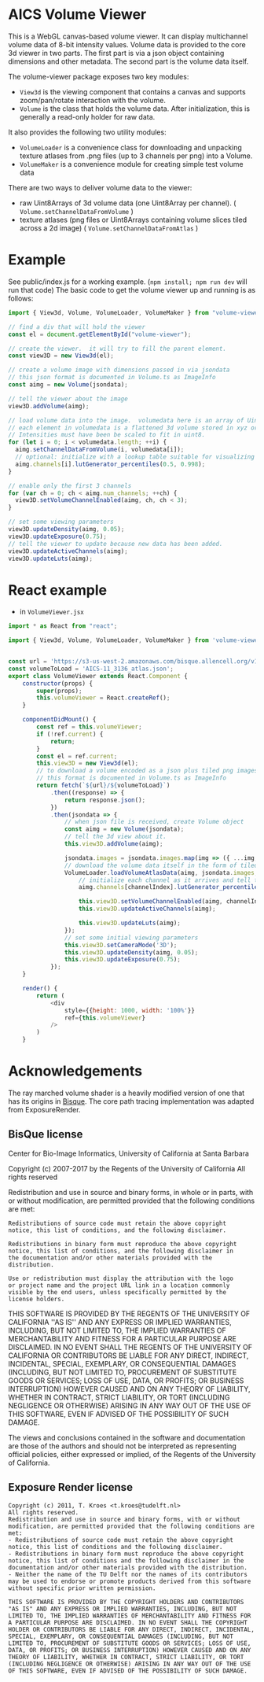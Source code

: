 # AICS Volume Viewer

This is a WebGL canvas-based volume viewer. It can display multichannel volume data of 8-bit intensity values.
Volume data is provided to the core 3d viewer in two parts. The first part is via a json object containing dimensions and other metadata. The second part is the volume data itself.

The volume-viewer package exposes two key modules:

- `View3d` is the viewing component that contains a canvas and supports zoom/pan/rotate interaction with the volume.
- `Volume` is the class that holds the volume data. After initialization, this is generally a read-only holder for raw data.

It also provides the following two utility modules:

- `VolumeLoader` is a convenience class for downloading and unpacking texture atlases from .png files (up to 3 channels per png) into a Volume.
- `VolumeMaker` is a convenience module for creating simple test volume data

There are two ways to deliver volume data to the viewer:

- raw Uint8Arrays of 3d volume data (one Uint8Array per channel). ( `Volume.setChannelDataFromVolume` )
- texture atlases (png files or Uint8Arrays containing volume slices tiled across a 2d image) ( `Volume.setChannelDataFromAtlas` )

# Example

See public/index.js for a working example. (`npm install; npm run dev` will run that code) The basic code to get the volume viewer up and running is as follows:

```javascript
import { View3d, Volume, VolumeLoader, VolumeMaker } from "volume-viewer";

// find a div that will hold the viewer
const el = document.getElementById("volume-viewer");

// create the viewer.  it will try to fill the parent element.
const view3D = new View3d(el);

// create a volume image with dimensions passed in via jsondata
// this json format is documented in Volume.ts as ImageInfo
const aimg = new Volume(jsondata);

// tell the viewer about the image
view3D.addVolume(aimg);

// load volume data into the image.  volumedata here is an array of Uint8Arrays.
// each element in volumedata is a flattened 3d volume stored in xyz order in a Uint8Array.
// Intensities must have been be scaled to fit in uint8.
for (let i = 0; i < volumedata.length; ++i) {
  aimg.setChannelDataFromVolume(i, volumedata[i]);
  // optional: initialize with a lookup table suitable for visualizing noisy biological data
  aimg.channels[i].lutGenerator_percentiles(0.5, 0.998);
}

// enable only the first 3 channels
for (var ch = 0; ch < aimg.num_channels; ++ch) {
  view3D.setVolumeChannelEnabled(aimg, ch, ch < 3);
}

// set some viewing parameters
view3D.updateDensity(aimg, 0.05);
view3D.updateExposure(0.75);
// tell the viewer to update because new data has been added.
view3D.updateActiveChannels(aimg);
view3D.updateLuts(aimg);
```

# React example

- in `VolumeViewer.jsx`

```JavaScript
import * as React from "react";

import { View3d, Volume, VolumeLoader, VolumeMaker } from 'volume-viewer';


const url = 'https://s3-us-west-2.amazonaws.com/bisque.allencell.org/v1.4.0/Cell-Viewer_Thumbnails/AICS-11/';
const volumeToLoad = 'AICS-11_3136_atlas.json';
export class VolumeViewer extends React.Component {
    constructor(props) {
        super(props);
        this.volumeViewer = React.createRef();
    }

    componentDidMount() {
        const ref = this.volumeViewer;
        if (!ref.current) {
            return;
        }
        const el = ref.current;
        this.view3D = new View3d(el);
        // to download a volume encoded as a json plus tiled png images:
        // this format is documented in Volume.ts as ImageInfo
        return fetch(`${url}/${volumeToLoad}`)
            .then((response) => {
                return response.json();
            })
            .then(jsondata => {
                // when json file is received, create Volume object
                const aimg = new Volume(jsondata);
                // tell the 3d view about it.
                this.view3D.addVolume(aimg);

                jsondata.images = jsondata.images.map(img => ({ ...img, name: `${url$}${img.name}` }));
                // download the volume data itself in the form of tiled png files
                VolumeLoader.loadVolumeAtlasData(aimg, jsondata.images, (url, channelIndex) => {
                    // initialize each channel as it arrives and tell the view to update.
                    aimg.channels[channelIndex].lutGenerator_percentiles(0.5, 0.998);

                    this.view3D.setVolumeChannelEnabled(aimg, channelIndex, channelIndex < 3);
                    this.view3D.updateActiveChannels(aimg);

                    this.view3D.updateLuts(aimg);
                });
                // set some initial viewing parameters
                this.view3D.setCameraMode('3D');
                this.view3D.updateDensity(aimg, 0.05);
                this.view3D.updateExposure(0.75);
            });
    }

    render() {
        return (
            <div
                style={{height: 1000, width: '100%'}}
                ref={this.volumeViewer}
            />
        )
    }
```

# Acknowledgements

The ray marched volume shader is a heavily modified version of one that has its origins in [Bisque](http://bioimage.ucsb.edu/bisque).
The core path tracing implementation was adapted from ExposureRender.

## BisQue license

Center for Bio-Image Informatics, University of California at Santa Barbara

Copyright (c) 2007-2017 by the Regents of the University of California
All rights reserved

Redistribution and use in source and binary forms, in whole or in parts, with or without
modification, are permitted provided that the following conditions are met:

    Redistributions of source code must retain the above copyright
    notice, this list of conditions, and the following disclaimer.

    Redistributions in binary form must reproduce the above copyright
    notice, this list of conditions, and the following disclaimer in
    the documentation and/or other materials provided with the
    distribution.

    Use or redistribution must display the attribution with the logo
    or project name and the project URL link in a location commonly
    visible by the end users, unless specifically permitted by the
    license holders.

THIS SOFTWARE IS PROVIDED BY THE REGENTS OF THE UNIVERSITY OF CALIFORNIA ''AS IS'' AND ANY
EXPRESS OR IMPLIED WARRANTIES, INCLUDING, BUT NOT LIMITED TO, THE
IMPLIED WARRANTIES OF MERCHANTABILITY AND FITNESS FOR A PARTICULAR
PURPOSE ARE DISCLAIMED. IN NO EVENT SHALL THE REGENTS OF THE UNIVERSITY OF CALIFORNIA OR
CONTRIBUTORS BE LIABLE FOR ANY DIRECT, INDIRECT, INCIDENTAL, SPECIAL,
EXEMPLARY, OR CONSEQUENTIAL DAMAGES (INCLUDING, BUT NOT LIMITED TO,
PROCUREMENT OF SUBSTITUTE GOODS OR SERVICES; LOSS OF USE, DATA, OR
PROFITS; OR BUSINESS INTERRUPTION) HOWEVER CAUSED AND ON ANY THEORY OF
LIABILITY, WHETHER IN CONTRACT, STRICT LIABILITY, OR TORT (INCLUDING
NEGLIGENCE OR OTHERWISE) ARISING IN ANY WAY OUT OF THE USE OF THIS
SOFTWARE, EVEN IF ADVISED OF THE POSSIBILITY OF SUCH DAMAGE.

The views and conclusions contained in the software and documentation
are those of the authors and should not be interpreted as representing
official policies, either expressed or implied, of the Regents of the University of California.

## Exposure Render license

    Copyright (c) 2011, T. Kroes <t.kroes@tudelft.nl>
    All rights reserved.
    Redistribution and use in source and binary forms, with or without modification, are permitted provided that the following conditions are met:
    - Redistributions of source code must retain the above copyright notice, this list of conditions and the following disclaimer.
    - Redistributions in binary form must reproduce the above copyright notice, this list of conditions and the following disclaimer in the documentation and/or other materials provided with the distribution.
    - Neither the name of the TU Delft nor the names of its contributors may be used to endorse or promote products derived from this software without specific prior written permission.

    THIS SOFTWARE IS PROVIDED BY THE COPYRIGHT HOLDERS AND CONTRIBUTORS "AS IS" AND ANY EXPRESS OR IMPLIED WARRANTIES, INCLUDING, BUT NOT LIMITED TO, THE IMPLIED WARRANTIES OF MERCHANTABILITY AND FITNESS FOR A PARTICULAR PURPOSE ARE DISCLAIMED. IN NO EVENT SHALL THE COPYRIGHT HOLDER OR CONTRIBUTORS BE LIABLE FOR ANY DIRECT, INDIRECT, INCIDENTAL, SPECIAL, EXEMPLARY, OR CONSEQUENTIAL DAMAGES (INCLUDING, BUT NOT LIMITED TO, PROCUREMENT OF SUBSTITUTE GOODS OR SERVICES; LOSS OF USE, DATA, OR PROFITS; OR BUSINESS INTERRUPTION) HOWEVER CAUSED AND ON ANY THEORY OF LIABILITY, WHETHER IN CONTRACT, STRICT LIABILITY, OR TORT (INCLUDING NEGLIGENCE OR OTHERWISE) ARISING IN ANY WAY OUT OF THE USE OF THIS SOFTWARE, EVEN IF ADVISED OF THE POSSIBILITY OF SUCH DAMAGE.
